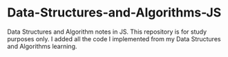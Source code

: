 # Data-Structures-and-Algorithms-JS
Data Structures and Algorithm notes in JS.
This repository is for study purposes only. I added all the code I implemented from my Data Structures and Algorithms learning.
